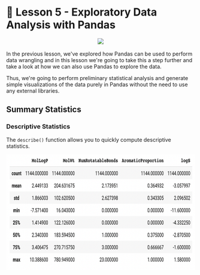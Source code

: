 # 📓 Lesson 5 - Exploratory Data Analysis with Pandas

<p align="center">
  <img src="https://pandas.pydata.org/static/img/pandas.svg" width="300">
</p>

In the previous lesson, we've explored how Pandas can be used to perform data wrangling and in this lesson we're going to take this a step further and take a look at how we can also use Pandas to explore the data.

Thus, we're going to perform preliminary statistical analysis and generate simple visualizations of the data purely in Pandas without the need to use any external libraries.

## Summary Statistics

### Descriptive Statistics

The `describe()` function allows you to quickly compute descriptive statistics.

<p align="left">
  <img src="./img/lesson-5-pandas-describe.png" height="310">
</p>
